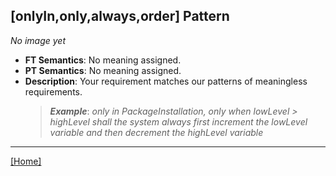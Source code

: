 ## [onlyIn,only,always,order] Pattern
_No image yet_
 * **FT Semantics**: No meaning assigned.
 * **PT Semantics**: No meaning assigned.
 * **Description**: Your requirement matches our patterns of meaningless requirements.
   > **_Example_**: _only in PackageInstallation, only when lowLevel > highLevel shall the system  always first  increment the lowLevel variable and then  decrement the highLevel variable_   
***
[[Home]](../semantics.md)